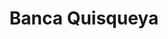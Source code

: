 ---
title: "Banca Quisqueya"
url: /santo-domingo/banca-quisqueya-avenida-coronel-juan-maria-lora-fernandez/
shop: Lotterie
---